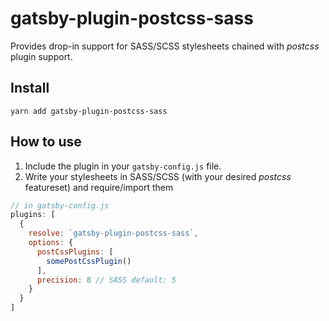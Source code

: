# gatsby-plugin-postcss-sass
Provides drop-in support for SASS/SCSS stylesheets chained with _postcss_ plugin support.

## Install
`yarn add gatsby-plugin-postcss-sass`

## How to use
1. Include the plugin in your `gatsby-config.js` file.
2. Write your stylesheets in SASS/SCSS (with your desired _postcss_ featureset) and require/import them

```javascript
// in gatsby-config.js
plugins: [
  {
    resolve: `gatsby-plugin-postcss-sass`,
    options: {
      postCssPlugins: [
        somePostCssPlugin()
      ],
      precision: 8 // SASS default: 5
    }
  }
]
```
